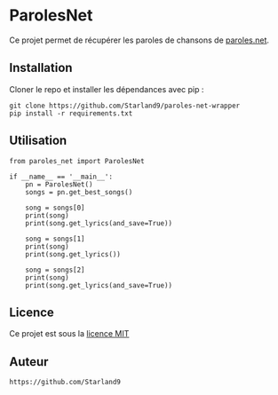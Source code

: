 # ParolesNet

Ce projet permet de récupérer les paroles de chansons de [paroles.net](https://www.paroles.net/).

## Installation

Cloner le repo et installer les dépendances avec pip :

    git clone https://github.com/Starland9/paroles-net-wrapper
    pip install -r requirements.txt

## Utilisation

    from paroles_net import ParolesNet

    if __name__ == '__main__':
        pn = ParolesNet()
        songs = pn.get_best_songs()

        song = songs[0]
        print(song)
        print(song.get_lyrics(and_save=True))

        song = songs[1]
        print(song)
        print(song.get_lyrics())

        song = songs[2]
        print(song)
        print(song.get_lyrics(and_save=True))

## Licence

Ce projet est sous la [licence MIT](LICENSE)

## Auteur

    https://github.com/Starland9